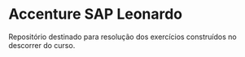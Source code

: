 # Accenture SAP Leonardo
Repositório destinado para resolução dos exercícios construídos no descorrer do curso.
